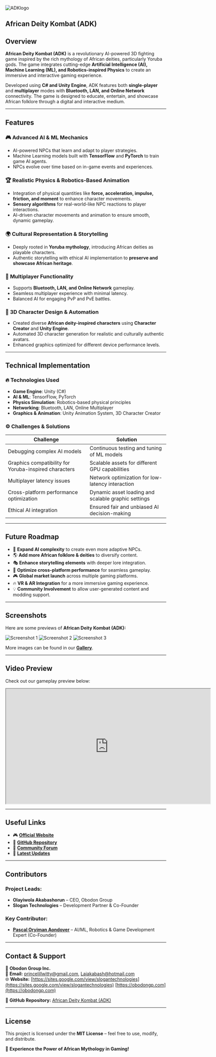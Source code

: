 ![ADKlogo](https://github.com/user-attachments/assets/2781c779-d47f-4a0a-9b9d-a1acb25cc8d7) 
##  African Deity Kombat (ADK)

## Overview
**African Deity Kombat (ADK)** is a revolutionary AI-powered 3D fighting game inspired by the rich mythology of African deities, particularly Yoruba gods. The game integrates cutting-edge **Artificial Intelligence (AI), Machine Learning (ML), and Robotics-inspired Physics** to create an immersive and interactive gaming experience.

Developed using **C# and Unity Engine**, ADK features both **single-player** and **multiplayer** modes with **Bluetooth, LAN, and Online Network** connectivity. The game is designed to educate, entertain, and showcase African folklore through a digital and interactive medium.

---
## Features

### 🎮 **Advanced AI & ML Mechanics**
- AI-powered NPCs that learn and adapt to player strategies.
- Machine Learning models built with **TensorFlow** and **PyTorch** to train game AI agents.
- NPCs evolve over time based on in-game events and experiences.

### 🏆 **Realistic Physics & Robotics-Based Animation**
- Integration of physical quantities like **force, acceleration, impulse, friction, and moment** to enhance character movements.
- **Sensory algorithms** for real-world-like NPC reactions to player interactions.
- AI-driven character movements and animation to ensure smooth, dynamic gameplay.

### 🌍 **Cultural Representation & Storytelling**
- Deeply rooted in **Yoruba mythology**, introducing African deities as playable characters.
- Authentic storytelling with ethical AI implementation to **preserve and showcase African heritage**.

### 👾 **Multiplayer Functionality**
- Supports **Bluetooth, LAN, and Online Network** gameplay.
- Seamless multiplayer experience with minimal latency.
- Balanced AI for engaging PvP and PvE battles.

### 🎨 **3D Character Design & Automation**
- Created diverse **African deity-inspired characters** using **Character Creator** and **Unity Engine**.
- Automated 3D character generation for realistic and culturally authentic avatars.
- Enhanced graphics optimized for different device performance levels.

---
## Technical Implementation

### 🔥 **Technologies Used**
- **Game Engine**: Unity (C#)
- **AI & ML**: TensorFlow, PyTorch
- **Physics Simulation**: Robotics-based physical principles
- **Networking**: Bluetooth, LAN, Online Multiplayer
- **Graphics & Animation**: Unity Animation System, 3D Character Creator

### ⚙ **Challenges & Solutions**
| Challenge | Solution |
|-----------|----------|
| Debugging complex AI models | Continuous testing and tuning of ML models |
| Graphics compatibility for Yoruba-inspired characters | Scalable assets for different GPU capabilities |
| Multiplayer latency issues | Network optimization for low-latency interaction |
| Cross-platform performance optimization | Dynamic asset loading and scalable graphic settings |
| Ethical AI integration | Ensured fair and unbiased AI decision-making |

---
## Future Roadmap
- 🚀 **Expand AI complexity** to create even more adaptive NPCs.
- 🌎 **Add more African folklore & deities** to diversify content.
- 🎭 **Enhance storytelling elements** with deeper lore integration.
- 📡 **Optimize cross-platform performance** for seamless gameplay.
- 🎮 **Global market launch** across multiple gaming platforms.
- 🔥 **VR & AR Integration** for a more immersive gaming experience.
- 💡 **Community Involvement** to allow user-generated content and modding support.

---
## Screenshots
Here are some previews of **African Deity Kombat (ADK):**

![Screenshot 1](link_to_screenshot1.png)
![Screenshot 2](link_to_screenshot2.png)
![Screenshot 3](link_to_screenshot3.png)

More images can be found in our **[Gallery](link_to_gallery_page)**.

---
## Video Preview
Check out our gameplay preview below:


<iframe src="https://drive.google.com/file/d/YOUR_VIDEO_ID/preview" width="640" height="360" allow="autoplay"></iframe>

---
## Useful Links
- 🎮 **[Official Website](https://obodongp.com)**
- 📂 **[GitHub Repository](https://github.com/AfricanDeityKombat)**
- 💬 **[Community Forum](link_to_community_forum)**
- 📰 **[Latest Updates](link_to_latest_updates)**

---
## Contributors
### **Project Leads:**
- **Olayiwola Akabashorun** – CEO, Obodon Group
- **Slogan Technologies** – Development Partner & Co-Founder

### **Key Contributor:**
- <a href="https://linkedin.com/in/kayung-developer">**Pascal Oryiman Aondover**</a> – AI/ML, Robotics & Game Development Expert (Co-Founder)

---
## Contact & Support
📍 **Obodon Group Inc.**  
📧 **Email:** princelillwitty@gmail.com, Laiakabash@hotmail.com  
🌐 **Website:** [https://sites.google.com/view/slogantechnologies](https://sites.google.com/view/slogantechnologies) [https://obodongp.com](https://obodongp.com)  

🔗 **GitHub Repository:** [African Deity Kombat (ADK)](https://github.com/ADK)

---
## License
This project is licensed under the **MIT License** – feel free to use, modify, and distribute.

🚀 **Experience the Power of African Mythology in Gaming!**
